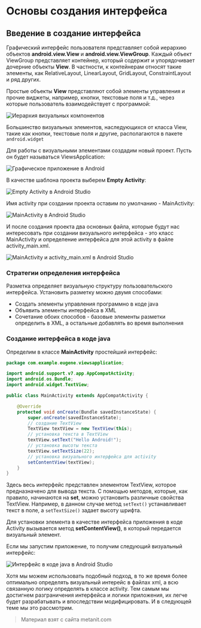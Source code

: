 # Основы создания интерфейса

## Введение в создание интерфейса

Графический интерфейс пользователя представляет собой иерархию объектов **android.view.View** и **android.view.ViewGroup**. Каждый объект ViewGroup представляет контейнер, который содержит и упорядочивает дочерние объекты **View**. В частности, к контейнерам относят такие элементы, как RelativeLayout, LinearLayout, GridLayout, ConstraintLayout и ряд других.

Простые объекты **View** представляют собой элементы управления и прочие виджеты, например, кнопки, текстовые поля и т.д., через которые пользователь взаимодействует с программой:

![Иерархия визуальных компонентов](https://metanit.com/java/android/pics/viewgroup.png)

Большинство визуальных элементов, наследующихся от класса View, такие как кнопки, текстовые поля и другие, располагаются в пакете `android.widget`

Для работы с визуальными элементами создадим новый проект. Пусть он будет называться ViewsApplication:

![Графическое приложение в Android](https://metanit.com/java/android/pics/3.1.png)

В качестве шаблона проекта выберем **Empty Activity**:

![Empty Activity в Android Studio](https://metanit.com/java/android/pics/3.2.png)

Имя activity при создании проекта оставим по умолчанию - MainActivity:

![MainActivity в Android Studio](https://metanit.com/java/android/pics/3.3.png)

И после создания проекта два основных файла, которые будут нас интересовать при создании визуального интерфейса - это класс MainActivity и определение интерфейса для этой activity в файле activity_main.xml.

![MainActivity и activity_main.xml в Android Studio](https://metanit.com/java/android/pics/3.4.png)

### Стратегии определения интерфейса

Разметка определяет визуальную структуру пользовательского интерфейса. Установить разметку можно двумя способами:
- Создать элементы управления программно в коде java
- Объявить элементы интерфейса в XML
- Сочетание обоих способов - базовые элементы разметки определить в XML, а остальные добавлять во время выполнения

### Создание интерфейса в коде java

Определим в классе **MainActivity** простейший интерфейс:

```java
package com.example.eugene.viewsapplication;

import android.support.v7.app.AppCompatActivity;
import android.os.Bundle;
import android.widget.TextView;

public class MainActivity extends AppCompatActivity {

    @Override
    protected void onCreate(Bundle savedInstanceState) {
        super.onCreate(savedInstanceState);
        // создание TextView
        TextView textView = new TextView(this);
        // установка текста в TextView
        textView.setText("Hello Android!");
        // установка высоты текста
        textView.setTextSize(22);
        // установка визуального интерфейса для activity
        setContentView(textView);
    }
}
```

Здесь весь интерфейс представлен элементом TextView, которое предназначено для выводa текста. С помощью методов, которые, как правило, начинаются на **set**, можно установить различные свойства TextView. Например, в данном случае метод `setText()` устанавливает текст в поле, а `setTextSize()` задает высоту шрифта.

Для установки элемента в качестве интерфейса приложения в коде Activity вызывается метод **setContentView()**, в который передается визуальный элемент.

Если мы запустим приложение, то получим следующий визуальный интерфейс:

![Интерфейс в коде java в Android Studio](https://metanit.com/java/android/pics/3.5.png)

Хотя мы можем использовать подобный подход, в то же время более оптимально определять визуальный интерейс в файлах xml, а всю связанную логику определять в классе activity. Тем самым мы достигнем разграничения интерфейса и логики приложения, их легче будет разрабатывать и впоследствии модифицировать. И в следующей теме мы это рассмотрим.


> Материал взят с сайта metanit.com